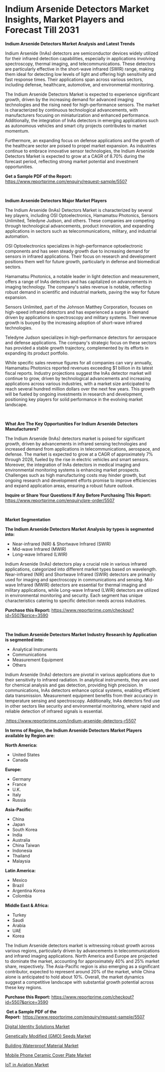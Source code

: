 <p><h1>Indium Arsenide Detectors Market Insights, Market Players and Forecast Till 2031</h1></p><p><strong>Indium Arsenide Detectors Market Analysis and Latest Trends</strong></p>
<p><p>Indium Arsenide (InAs) detectors are semiconductor devices widely utilized for their infrared detection capabilities, especially in applications involving spectroscopy, thermal imaging, and telecommunications. These detectors are particularly effective in the short-wave infrared (SWIR) range, making them ideal for detecting low levels of light and offering high sensitivity and fast response times. Their applications span across various sectors, including defense, healthcare, automotive, and environmental monitoring.</p><p>The Indium Arsenide Detectors Market is expected to experience significant growth, driven by the increasing demand for advanced imaging technologies and the rising need for high-performance sensors. The market is characterized by continuous technological advancements, with manufacturers focusing on miniaturization and enhanced performance. Additionally, the integration of InAs detectors in emerging applications such as autonomous vehicles and smart city projects contributes to market momentum. </p><p>Furthermore, an expanding focus on defense applications and the growth of the healthcare sector are poised to propel market expansion. As industries continue to embrace innovative sensor technologies, the Indium Arsenide Detectors Market is expected to grow at a CAGR of 8.70% during the forecast period, reflecting strong market potential and investment opportunities.</p></p>
<p><strong>Get a Sample PDF of the Report:&nbsp;</strong> <a href="https://www.reportprime.com/enquiry/request-sample/5507">https://www.reportprime.com/enquiry/request-sample/5507</a></p>
<p>&nbsp;</p>
<p><strong>Indium Arsenide Detectors Major Market Players</strong></p>
<p><p>The Indium Arsenide (InAs) Detectors Market is characterized by several key players, including OSI Optoelectronics, Hamamatsu Photonics, Sensors Unlimited, Teledyne Judson, and others. These companies are competing through technological advancements, product innovation, and expanding applications in sectors such as telecommunications, military, and industrial automation.</p><p>OSI Optoelectronics specializes in high-performance optoelectronic components and has seen steady growth due to increasing demand for sensors in infrared applications. Their focus on research and development positions them well for future growth, particularly in defense and biomedical sectors.</p><p>Hamamatsu Photonics, a notable leader in light detection and measurement, offers a range of InAs detectors and has capitalized on advancements in imaging technology. The company's sales revenue is notable, reflecting robust demand in scientific and industrial markets, paving the way for future expansion.</p><p>Sensors Unlimited, part of the Johnson Matthey Corporation, focuses on high-speed infrared detectors and has experienced a surge in demand driven by applications in spectroscopy and military systems. Their revenue growth is buoyed by the increasing adoption of short-wave infrared technologies.</p><p>Teledyne Judson specializes in high-performance detectors for aerospace and defense applications. The company's strategic focus on these sectors has provided a stable growth trajectory, complemented by its efforts in expanding its product portfolio.</p><p>While specific sales revenue figures for all companies can vary annually, Hamamatsu Photonics reported revenues exceeding $1 billion in its latest fiscal reports. Industry projections suggest the InAs detector market will continue to grow, driven by technological advancements and increasing applications across various industries, with a market size anticipated to reach several hundred million dollars over the next few years. This growth will be fueled by ongoing investments in research and development, positioning key players for solid performance in the evolving market landscape.</p></p>
<p>&nbsp;</p>
<p><strong>What Are The Key Opportunities For Indium Arsenide Detectors Manufacturers?</strong></p>
<p><p>The Indium Arsenide (InAs) detectors market is poised for significant growth, driven by advancements in infrared sensing technologies and increased demand from applications in telecommunications, aerospace, and defense. The market is expected to grow at a CAGR of approximately 7% through 2028, fueled by the rise in electric vehicles and smart sensors. Moreover, the integration of InAs detectors in medical imaging and environmental monitoring systems is enhancing market prospects. Challenges such as high manufacturing costs may hinder growth, but ongoing research and development efforts promise to improve efficiencies and expand application areas, ensuring a robust future outlook.</p></p>
<p><strong>Inquire or Share Your Questions If Any Before Purchasing This Report:</strong> <a href="https://www.reportprime.com/enquiry/pre-order/5507">https://www.reportprime.com/enquiry/pre-order/5507</a></p>
<p>&nbsp;</p>
<p><strong>Market Segmentation</strong></p>
<p><strong>The Indium Arsenide Detectors Market Analysis by types is segmented into:</strong></p>
<p><ul><li>Near-infrared (NIR) & Shortwave Infrared (SWIR)</li><li>Mid-wave Infrared (MWIR)</li><li>Long-wave Infrared (LWIR)</li></ul></p>
<p><p>Indium Arsenide (InAs) detectors play a crucial role in various infrared applications, categorized into different market types based on wavelength. Near-infrared (NIR) and Shortwave Infrared (SWIR) detectors are primarily used for imaging and spectroscopy in communications and sensing. Mid-wave Infrared (MWIR) detectors are essential for thermal imaging and military applications, while Long-wave Infrared (LWIR) detectors are utilized in environmental monitoring and security. Each segment has unique characteristics catering to specific detection needs across industries.</p></p>
<p><strong>Purchase this Report:&nbsp;</strong><a href="https://www.reportprime.com/checkout?id=5507&price=3590">https://www.reportprime.com/checkout?id=5507&price=3590</a></p>
<p>&nbsp;</p>
<p><strong>The Indium Arsenide Detectors Market Industry Research by Application is segmented into:</strong></p>
<p><ul><li>Analytical Instruments</li><li>Communications</li><li>Measurement Equipment</li><li>Others</li></ul></p>
<p><p>Indium Arsenide (InAs) detectors are pivotal in various applications due to their sensitivity to infrared radiation. In analytical instruments, they are used for chemical analysis and gas detection, providing high precision. In communications, InAs detectors enhance optical systems, enabling efficient data transmission. Measurement equipment benefits from their accuracy in temperature sensing and spectroscopy. Additionally, InAs detectors find use in other sectors like security and environmental monitoring, where rapid and reliable detection of infrared signals is essential.</p></p>
<p><a href="https://www.reportprime.com/indium-arsenide-detectors-r5507">&nbsp;https://www.reportprime.com/indium-arsenide-detectors-r5507</a></p>
<p><strong>In terms of Region, the Indium Arsenide Detectors Market Players available by Region are:</strong></p>
<p>
    <p> <strong> North America: </strong>
        <ul>
            <li>United States</li>
            <li>Canada</li>
        </ul>
        </p> 
    <p> <strong> Europe: </strong>
        <ul>
            <li>Germany</li>
            <li>France</li>
            <li>U.K.</li>
            <li>Italy</li>
            <li>Russia</li>
        </ul>
        </p> 
    <p> <strong> Asia-Pacific: </strong>
        <ul>
            <li>China</li>
            <li>Japan</li>
            <li>South Korea</li>
            <li>India</li>
            <li>Australia</li>
            <li>China Taiwan</li>
            <li>Indonesia</li>
            <li>Thailand</li>
            <li>Malaysia</li>
        </ul>
        </p> 
    <p> <strong> Latin America: </strong>
        <ul>
            <li>Mexico</li>
            <li>Brazil</li>
            <li>Argentina Korea</li>
            <li>Colombia</li>
        </ul>
        </p> 
    <p> <strong> Middle East & Africa: </strong>
        <ul>
            <li>Turkey</li>
            <li>Saudi</li>
            <li>Arabia</li>
            <li>UAE</li>
            <li>Korea</li>
        </ul>
    </p>
    </p>
<p><p>The Indium Arsenide detectors market is witnessing robust growth across various regions, particularly driven by advancements in telecommunications and infrared imaging applications. North America and Europe are projected to dominate the market, accounting for approximately 40% and 25% market share, respectively. The Asia-Pacific region is also emerging as a significant contributor, expected to represent around 20% of the market, while China alone is anticipated to hold about 10%. Overall, the market dynamics suggest a competitive landscape with substantial growth potential across these key regions.</p></p>
<p><strong>Purchase this Report: </strong><a href="https://www.reportprime.com/checkout?id=5507&price=3590">https://www.reportprime.com/checkout?id=5507&price=3590</a></p>
<p>&nbsp;<strong>Get a Sample PDF of the Report:&nbsp;&nbsp;</strong><a href="https://www.reportprime.com/enquiry/request-sample/5507">https://www.reportprime.com/enquiry/request-sample/5507</a></p>
<p><strong></strong></p>
<p><p><a href="https://www.linkedin.com/pulse/market-insights-global-digital-identity-solutions-ys7kf?trackingId=PqpZSRmuRjGM0xD5iI7zWQ%3D%3D">Digital Identity Solutions Market</a></p><p><a href="https://issuu.com/reportprime-2/docs/genetically-modified-gmo-seeds-mark_952c6df5c54cac">Genetically Modified (GMO) Seeds Market</a></p><p><a href="https://issuu.com/reportprime-2/docs/building-waterproof-material-market_322c16bf220da6">Building Waterproof Material Market</a></p><p><a href="https://github.com/juniordelafrance/Market-Research-Report-List-4/blob/main/mobile-phone-ceramic-cover-plate-market.md">Mobile Phone Ceramic Cover Plate Market</a></p><p><a href="https://www.linkedin.com/pulse/iot-aviation-market-investigation-industry-evolution-g2njf?trackingId=N4NL%2Fw89RiOdSd4%2Bh6kc2A%3D%3D">IoT in Aviation Market</a></p></p>